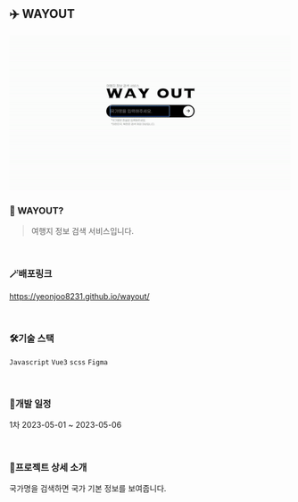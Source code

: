 ## ✈️ WAYOUT

<img width="970" alt="Thumnail" src="https://raw.githubusercontent.com/yeonjoo8231/wayout/main/wayout_thumnail.gif">

<br />

### 🛫 WAYOUT?

> 여행지 정보 검색 서비스입니다.

<br />

### 🪄배포링크
https://yeonjoo8231.github.io/wayout/

<br />

### 🛠️기술 스택
`Javascript` `Vue3` `scss` `Figma`

<br />

### 📅개발 일정
1차 2023-05-01 ~ 2023-05-06<br />

<br />

### 🎤프로젝트 상세 소개

국가명을 검색하면 국가 기본 정보를 보여줍니다.<br>



